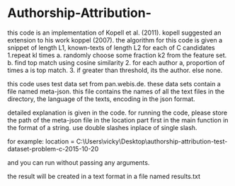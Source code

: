 # Authorship-Attribution-
this code is an implementation of Kopell et al. (2011). kopell suggested an extension to his work koppel (2007).
the algorithm for this code is
given a snippet of length L1, known-texts of length L2 for each of C candidates
1.repeat kl times
    a. randomly choose some fraction k2 from the feature set.
    b. find top match using cosine similarity
2. for each author a, proportion of times a is top match.
3. if greater than threshold, its the author. else none.

this code uses test data set from pan.webis.de.
these data sets contain a file named meta-json. this file contains the names of all the text files in the
directory, the language of the texts, encoding in the  json format.

detailed explanation is given in the code. for running the code, please store the path of the meta-json
file in the location part first in the main function in the format of a string. use double slashes inplace of single slash.

for example:
location = C:\\Users\\vicky\\Desktop\\authorship-attribution-test-dataset-problem-c-2015-10-20

and you can run without passing any arguments.

the result will be created in a text format in a file named results.txt
